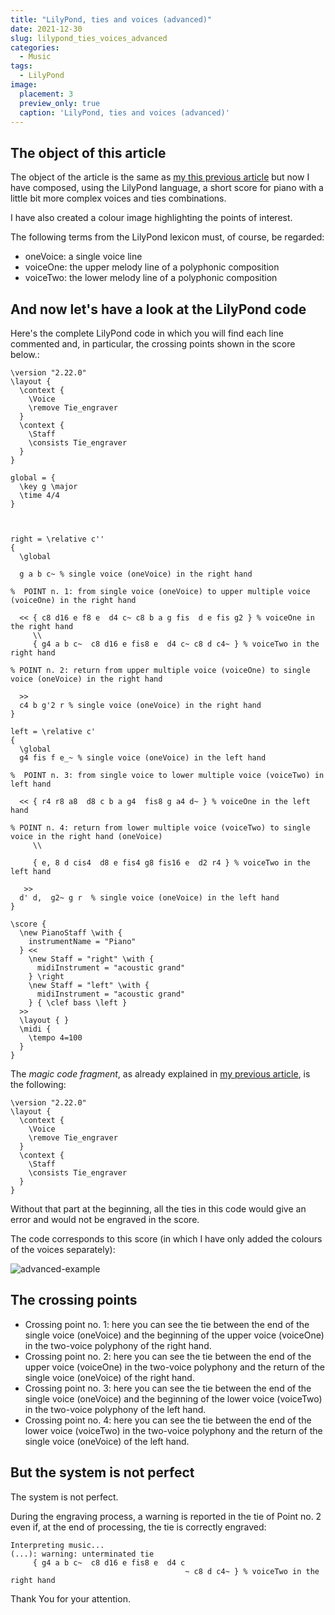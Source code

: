 ```yaml
---
title: "LilyPond, ties and voices (advanced)"
date: 2021-12-30
slug: lilypond_ties_voices_advanced
categories:
  - Music
tags:
  - LilyPond
image:
  placement: 3
  preview_only: true 
  caption: 'LilyPond, ties and voices (advanced)'
---
```




## The object of this article

The object  of the article is the same as    [my this previous article](https://francopasut.netlify.app/post/lilypond_ties_voices/) but now I have composed, using the LilyPond language,  a short  score for piano with a little bit more complex voices and ties combinations.

I have also  created a colour image highlighting the points of interest.

The following terms from the LilyPond lexicon must, of course, be regarded: 

- oneVoice: a single voice line
- voiceOne: the upper melody line of a  polyphonic  composition
- voiceTwo: the lower melody line of a polyphonic  composition

## And now let's have a look at the LilyPond code ##

Here's the complete LilyPond code in which you will find each line commented and, in particular, the crossing points shown in the score below.:

```
\version "2.22.0"
\layout {
  \context {
    \Voice
    \remove Tie_engraver
  }
  \context {
    \Staff
    \consists Tie_engraver
  }
}

global = {
  \key g \major
  \time 4/4
}



right = \relative c'' 
{
  \global

  g a b c~ % single voice (oneVoice) in the right hand
  
%  POINT n. 1: from single voice (oneVoice) to upper multiple voice (voiceOne) in the right hand
				
  << { c8 d16 e f8 e  d4 c~ c8 b a g fis  d e fis g2 } % voiceOne in the right hand
     \\
     { g4 a b c~  c8 d16 e fis8 e  d4 c~ c8 d c4~ } % voiceTwo in the right hand

% POINT n. 2: return from upper multiple voice (voiceOne) to single voice (oneVoice) in the right hand

  >>
  c4 b g'2 r % single voice (oneVoice) in the right hand
}

left = \relative c' 
{
  \global
  g4 fis f e_~ % single voice (oneVoice) in the left hand

%  POINT n. 3: from single voice to lower multiple voice (voiceTwo) in left hand

  << { r4 r8 a8  d8 c b a g4  fis8 g a4 d~ } % voiceOne in the left hand
     
% POINT n. 4: return from lower multiple voice (voiceTwo) to single voice in the right hand (oneVoice)
     \\
     
     { e, 8 d cis4  d8 e fis4 g8 fis16 e  d2 r4 } % voiceTwo in the left hand
     
   >>
  d' d,  g2~ g r  % single voice (oneVoice) in the left hand
}

\score {
  \new PianoStaff \with {
    instrumentName = "Piano"
  } <<
    \new Staff = "right" \with {
      midiInstrument = "acoustic grand"
    } \right
    \new Staff = "left" \with {
      midiInstrument = "acoustic grand"
    } { \clef bass \left }
  >>
  \layout { }
  \midi {
    \tempo 4=100
  }
}

```



The *magic code fragment*, as already explained in [my previous article](https://francopasut.netlify.app/post/lilypond_ties_voices/), is the following:


```
\version "2.22.0"
\layout {
  \context {
    \Voice
    \remove Tie_engraver
  }
  \context {
    \Staff
    \consists Tie_engraver
  }
}
```

Without that part at the beginning, all the ties in this code would give an error  and would not be engraved in the  score.


The code corresponds to this score (in which I have only added the colours of the voices separately):



![advanced-example](lilypond-ties-advanced-example.png)

## The  crossing points  ##

- Crossing point no. 1: here you can see the tie between the end of the single voice (oneVoice) and the beginning of the upper  voice (voiceOne) in the two-voice polyphony of the right hand.
- Crossing point no. 2: here you can see the tie between the end of the upper  voice (voiceOne) in the two-voice polyphony  and the return of the single voice (oneVoice) of the right hand.
- Crossing point no. 3: here you can see the tie between the end of the single voice (oneVoice) and the beginning of the lower  voice (voiceTwo) in the two-voice polyphony of the left hand.
- Crossing point no. 4: here you can see the tie between the end of the lower  voice (voiceTwo) in the two-voice polyphony  and the return  of the single voice (oneVoice) of the left hand.


## But the system is not perfect  ##

The system is not perfect.

During the engraving process, a warning is reported in the tie of Point no. 2 even if, at the end of processing, the tie is correctly engraved:

```
Interpreting music...
(...): warning: unterminated tie
     { g4 a b c~  c8 d16 e fis8 e  d4 c
                                       ~ c8 d c4~ } % voiceTwo in the right hand

```

Thank You for your attention.
